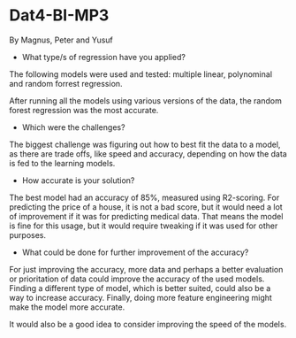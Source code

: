 # Dat4-BI-MP3

By Magnus, Peter and Yusuf

- What type/s of regression have you applied?

The following models were used and tested: multiple linear, polynominal and random forrest regression.

After running all the models using various versions of the data, the random forest regression was the most accurate.

- Which were the challenges?

The biggest challenge was figuring out how to best fit the data to a model, as there are trade offs, like speed and accuracy, depending on how the data is fed to the learning models.

- How accurate is your solution?

The best model had an accuracy of 85%, measured using R2-scoring. For predicting the price of a house, it is not a bad score, but it would need a lot of improvement if it was for predicting medical data. That means the model is fine for this usage, but it would require tweaking if it was used for other purposes.

- What could be done for further improvement of the accuracy?

For just improving the accuracy, more data and perhaps a better evaluation or prioritation of data could improve the accuracy of the used models. Finding a different type of model, which is better suited, could also be a way to increase accuracy. Finally, doing more feature engineering might make the model more accurate.

It would also be a good idea to consider improving the speed of the models.
